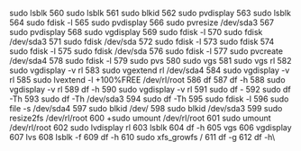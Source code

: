   sudo lsblk
  560  sudo lsblk
  561  sudo blkid
  562  sudo pvdisplay
  563  sudo lsblk
  564  sudo fdisk -l
  565  sudo pvdisplay
  566  sudo pvresize /dev/sda3
  567  sudo pvdisplay
  568  sudo vgdisplay
  569  sudo fdisk -l
  570  sudo fdisk /dev/sda3
  571  sudo fdisk /dev/sda
  572  sudo fdisk -l
  573  sudo fdisk
  574  sudo fdisk -l
  575  sudo fdisk /dev/sda
  576  sudo fdisk -l
  577  sudo pvcreate /dev/sda4
  578  sudo fdisk -l
  579  sudo pvs
  580  sudo vgs
  581  sudo vgs rl
  582  sudo vgdisplay -v rl
  583  sudo vgextend rl /dev/sda4
  584  sudo vgdisplay -v rl
  585  sudo lvextend -l +100%FREE /dev/rl/root
  586  df
  587  df -h
  588  sudo vgdisplay -v rl
  589  df -h
  590  sudo vgdisplay -v rl
  591  sudo df -
  592  sudo df -Th
  593  sudo df -Th /dev/sda3
  594  sudo df -Th
  595  sudo fdisk -l
  596  sudo file -s /dev/sda4
  597  sudo blkid /dev/
  598  sudo blkid /dev/sda3
  599  sudo resize2fs /dev/rl/root
  600  +sudo umount /dev/rl/root
  601  sudo umount /dev/rl/root
  602  sudo lvdisplay rl
  603  lsblk
  604  df -h
  605  vgs
  606  vgdisplay
  607  lvs
  608   lsblk -f
  609  df -h
  610  sudo xfs_growfs /
  611  df -g
  612  df -h\